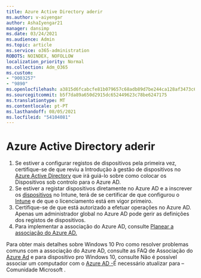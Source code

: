 ```yaml
---
title: Azure Active Directory aderir
ms.author: v-aiyengar
author: AshaIyengar21
manager: dansimp
ms.date: 03/24/2021
ms.audience: Admin
ms.topic: article
ms.service: o365-administration
ROBOTS: NOINDEX, NOFOLLOW
localization_priority: Normal
ms.collection: Adm_O365
ms.custom:
- "9003257"
- "9890"
ms.openlocfilehash: a3815d6fcabcfe81b079657c68adb89d7be244ca128af3473c6b22c1a4f7c833
ms.sourcegitcommit: b5f7da89a650d2915dc652449623c78be6247175
ms.translationtype: MT
ms.contentlocale: pt-PT
ms.lasthandoff: 08/05/2021
ms.locfileid: "54104081"
---
```

# <a name="azure-active-directory-join"></a>Azure Active Directory aderir

1. Se estiver a configurar registos de dispositivos pela primeira vez, certifique-se de que reviu a Introdução à gestão de dispositivos no [Azure Active Directory](/azure/active-directory/devices/overview) que irá guiá-lo sobre como colocar os Dispositivos sob controlo para o Azure AD. 
1. Se estiver a registar dispositivos diretamente no Azure AD e a inscrever os [dispositivos](/mem/intune/fundamentals/licenses-assign) no Intune, terá de se certificar de que configurou o [Intune](/mem/intune/enrollment/device-enrollment) e de que o licenciamento está em vigor primeiro.
1. Certifique-se de que está autorizado a efetuar operações no Azure AD. Apenas um administrador global no Azure AD pode gerir as definições dos registos de dispositivos.
1. Para implementar a associação do Azure AD, consulte [Planear a associação do Azure AD.](/azure/active-directory/devices/azureadjoin-plan)

Para obter mais detalhes sobre Windows 10 Pro como resolver problemas comuns com a associação do Azure AD, consulte as FAQ de Associação do [Azure Ad](/azure/active-directory/devices/faq) e para dispositivo pro Windows 10, consulte Não é possível associar um computador com o [Azure AD -](https://answers.microsoft.com/en-us/msoffice/forum/msoffice_install-mso_win10-mso_365hp/unable-to-join-windows-10-pro-machine-to-azure-ad/abb1ca7d-b317-45ec-a628-e1c10eae2900)É necessário atualizar para – Comunidade Microsoft .
